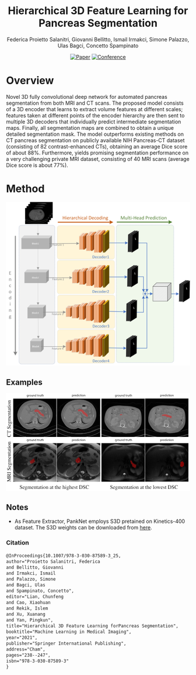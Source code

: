 <div align="center"> 
  
# Hierarchical 3D Feature Learning for Pancreas Segmentation
Federica Proietto Salanitri, Giovanni Bellitto, Ismail Irmakci, Simone Palazzo, Ulas Bagci, Concetto Spampinato

[![Paper](http://img.shields.io/badge/paper-arxiv.2109.01667v1-B31B1B.svg)](https://arxiv.org/abs/2109.01667)
[![Conference](http://img.shields.io/badge/MLMI-2021-4b44ce.svg)](https://link.springer.com/chapter/10.1007%2F978-3-030-87589-3_25)
</div>

# Overview

Novel 3D fully convolutional deep network for automated pancreas segmentation from both MRI and CT scans. The proposed model consists of a 3D encoder that learns to extract volume features at different scales; features taken at different points of the encoder hierarchy are then sent to multiple 3D decoders that individually predict intermediate segmentation
maps. Finally, all segmentation maps are combined to obtain a unique detailed segmentation mask. The model outperforms existing methods on CT pancreas segmentation on publicly available NIH Pancreas-CT dataset (consisting of 82 contrast-enhanced CTs), obtaining an average Dice score of about 88%. Furthermore, yields promising segmentation performance on a very challenging private MRI dataset, consisting of 40 MRI scans (average Dice score is about 77%).

# Method

<p align = "center"><img src="img/PankNet.png" width="600" style = "text-align:center"/></p>

## Examples
<p align = "center"><img src="img/SegmentationImage.PNG" width="600" style = "text-align:center"/></p>

## Notes

- As Feature Extractor, PankNet employs S3D pretained on Kinetics-400 dataset. The S3D weights can be downloaded from [here](https://github.com/kylemin/S3D).

### Citation   
```
@InProceedings{10.1007/978-3-030-87589-3_25,
author="Proietto Salanitri, Federica
and Bellitto, Giovanni
and Irmakci, Ismail
and Palazzo, Simone
and Bagci, Ulas
and Spampinato, Concetto",
editor="Lian, Chunfeng
and Cao, Xiaohuan
and Rekik, Islem
and Xu, Xuanang
and Yan, Pingkun",
title="Hierarchical 3D Feature Learning forPancreas Segmentation",
booktitle="Machine Learning in Medical Imaging",
year="2021",
publisher="Springer International Publishing",
address="Cham",
pages="238--247",
isbn="978-3-030-87589-3"
}
```   
